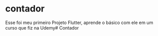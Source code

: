 # contador
Esse foi meu primeiro Projeto Flutter, aprende o básico com ele em um curso que fiz na Udemy#   C o n t a d o r  
 